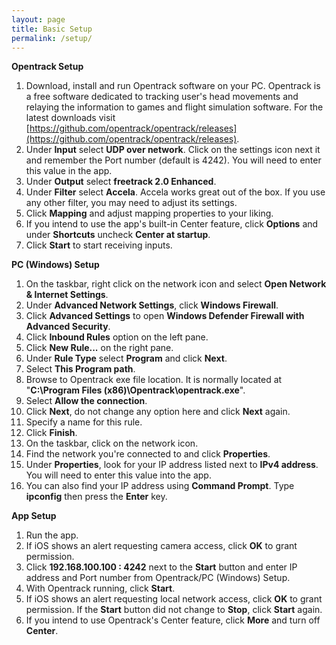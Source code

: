 ```yaml
---
layout: page
title: Basic Setup
permalink: /setup/
---
```


**Opentrack Setup**

1. Download, install and run Opentrack software on your PC. Opentrack is a free software dedicated to tracking user's head movements and relaying the information to games and flight simulation software. For the latest downloads visit [https://github.com/opentrack/opentrack/releases](https://github.com/opentrack/opentrack/releases).
2. Under **Input** select **UDP over network**. Click on the settings icon next it and remember the Port number (default is 4242). You will need to enter this value in the app.
3. Under **Output** select **freetrack 2.0 Enhanced**.
4. Under **Filter** select **Accela**. Accela works great out of the box. If you use any other filter, you may need to adjust its settings.
5. Click **Mapping** and adjust mapping properties to your liking.
6. If you intend to use the app's built-in Center feature, click **Options** and under **Shortcuts** uncheck **Center at startup**.
7. Click **Start** to start receiving inputs.

**PC (Windows) Setup**

1. On the taskbar, right click on the network icon and select **Open Network & Internet Settings**.
2. Under **Advanced Network Settings**, click **Windows Firewall**.
3. Click **Advanced Settings** to open **Windows Defender Firewall with Advanced Security**.
4. Click **Inbound Rules** option on the left pane.
5. Click **New Rule...** on the right pane.
6. Under **Rule Type** select **Program** and click **Next**.
7. Select **This Program path**.
8. Browse to Opentrack exe file location. It is normally located at "**C:\Program Files (x86)\Opentrack\opentrack.exe**".
9. Select **Allow the connection**.
10. Click **Next**, do not change any option here and click **Next** again.
11. Specify a name for this rule.
12. Click **Finish**.
13. On the taskbar, click on the network icon.
14. Find the network you're connected to and click **Properties**.
15. Under **Properties**, look for your IP address listed next to **IPv4 address**. You will need to enter this value into the app.
16. You can also find your IP address using **Command Prompt**. Type **ipconfig** then press the **Enter** key.

**App Setup**

1. Run the app.
2. If iOS shows an alert requesting camera access, click **OK** to grant permission.
3. Click **192.168.100.100 : 4242** next to the **Start** button and enter IP address and Port number from Opentrack/PC (Windows) Setup.
4. With Opentrack running, click **Start**.
5. If iOS shows an alert requesting local network access, click **OK** to grant permission. If the **Start** button did not change to **Stop**, click **Start** again.
6. If you intend to use Opentrack's Center feature, click **More** and turn off **Center**.
